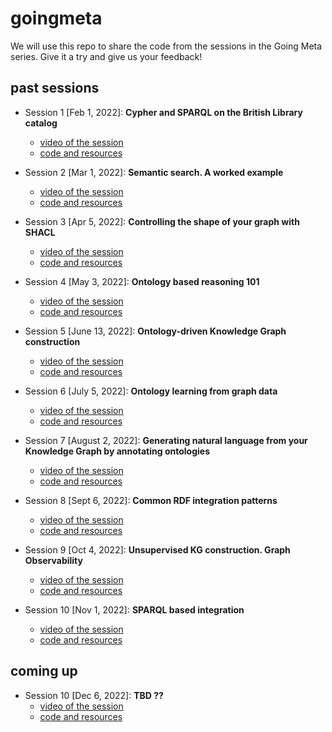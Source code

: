 # goingmeta

We will use this repo to share the code from the sessions in the Going Meta series. Give it a try and give us your feedback!

## past sessions

* Session 1 [Feb 1, 2022]: **Cypher and SPARQL on the British Library catalog**
    * [video of the session](https://www.youtube.com/watch?v=NQqWBnyQlS4)
    * [code and resources](https://github.com/jbarrasa/goingmeta/tree/main/session1)

* Session 2 [Mar 1, 2022]: **Semantic search. A worked example**
    * [video of the session](https://www.youtube.com/watch?v=y6eCKIRsA64)
    * [code and resources](https://github.com/jbarrasa/goingmeta/tree/main/session2)

* Session 3 [Apr 5, 2022]: **Controlling the shape of your graph with SHACL**
   * [video of the session](https://youtu.be/Zkgu7YauOfs?t=693)
   * [code and resources](https://github.com/jbarrasa/goingmeta/tree/main/session3)

* Session 4 [May 3, 2022]: **Ontology based reasoning 101**
   * [video of the session](https://www.youtube.com/watch?v=XX7Ppc5T0GE)
   * [code and resources](https://github.com/jbarrasa/goingmeta/tree/main/session4)

* Session 5 [June 13, 2022]: **Ontology-driven Knowledge Graph construction**
   * [video of the session](https://www.youtube.com/watch?v=05Wkg1p34ek)
   * [code and resources](https://github.com/jbarrasa/goingmeta/tree/main/session5)

* Session 6 [July 5, 2022]: **Ontology learning from graph data**
   * [video of the session](https://www.youtube.com/watch?v=fpt-OsGOzmo&t=1060s)
   * [code and resources](https://github.com/jbarrasa/goingmeta/tree/main/session6)

* Session 7 [August 2, 2022]: **Generating natural language from your Knowledge Graph by annotating ontologies**
   * [video of the session](https://youtu.be/Y_IygO4MOqc?t=445)
   * [code and resources](https://github.com/jbarrasa/goingmeta/tree/main/session7)

* Session 8 [Sept 6, 2022]: **Common RDF integration patterns**
   * [video of the session](https://www.youtube.com/watch?v=iCrdR86AorU)
   * [code and resources](https://github.com/jbarrasa/goingmeta/tree/main/session8)

* Session 9 [Oct 4, 2022]: **Unsupervised KG construction. Graph Observability**
   * [video of the session](https://www.youtube.com/watch?v=YVaj2LEqDn0)
   * [code and resources](https://github.com/jbarrasa/goingmeta/tree/main/session9)

* Session 10 [Nov 1, 2022]: **SPARQL based integration**
   * [video of the session](https://www.youtube.com/watch?v=nG62SzxOBJc)
   * [code and resources](https://github.com/jbarrasa/goingmeta/tree/main/session10)

## coming up

* Session 10 [Dec 6, 2022]: **TBD ??**
   * [video of the session](#)
   * [code and resources](#)
